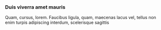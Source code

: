 ### Duis viverra amet mauris

Quam, cursus, lorem. Faucibus ligula, quam, maecenas lacus vel, tellus non enim turpis adipiscing interdum, scelerisque sagittis


